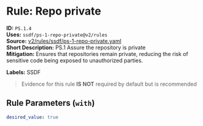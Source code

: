 # Rule: Repo private  
**ID:** `PS.1.4`  
**Uses:** `ssdf/ps-1-repo-private@v2/rules`  
**Source:** [v2/rules/ssdf/ps-1-repo-private.yaml](https://github.com/scribe-public/sample-policies/v2/rules/ssdf/ps-1-repo-private.yaml)  
**Short Description:** PS.1 Assure the repository is private  
**Mitigation:** Ensures that repositories remain private, reducing the risk of sensitive code being exposed to unauthorized parties.
  
**Labels:** SSDF  
> Evidence for this rule **IS NOT** required by default but is recommended


## Rule Parameters (`with`)  
```yaml
desired_value: true
```

